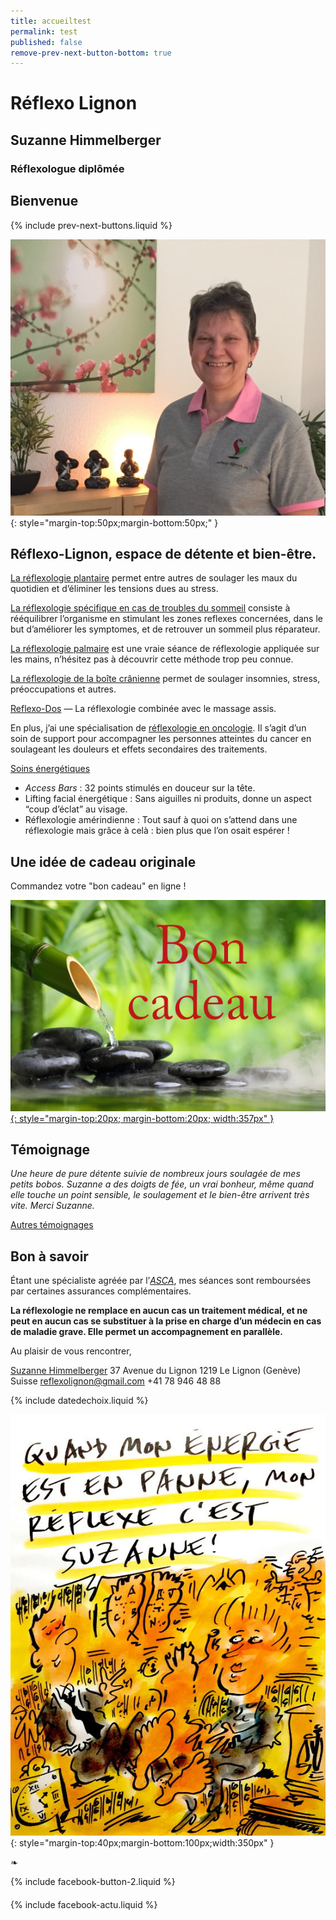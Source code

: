 ```yaml
---
title: accueiltest
permalink: test
published: false
remove-prev-next-button-bottom: true
---
```


# Réflexo Lignon

## Suzanne Himmelberger
### Réflexologue diplômée ###

## Bienvenue

{% include prev-next-buttons.liquid %}

![Suzanne Himmelberger](./images/suzanne-himmelberger-3.jpg){: style="margin-top:50px;margin-bottom:50px;" }

## Réflexo-Lignon, espace de détente et bien-être.

[La réflexologie plantaire](./reflexologie) permet entre autres de soulager les maux du quotidien et d’éliminer les tensions dues au stress.

[La réflexologie spécifique en cas de troubles du sommeil](./reflexologie) consiste à rééquilibrer l’organisme en stimulant les zones reflexes concernées, dans le but d’améliorer les symptomes, et de retrouver un sommeil plus réparateur.

[La réflexologie palmaire](./autres_soins) est une vraie séance de réflexologie appliquée sur les mains, n’hésitez pas à découvrir cette méthode trop peu connue.

[La réflexologie de la boîte crânienne](./autres_soins) permet de soulager insomnies, stress, préoccupations et autres.

[Reflexo-Dos](./autres_soins) — La réflexologie combinée avec le massage assis.

En plus, j’ai une spécialisation de [réflexologie en oncologie](./oncologie). Il s’agit d’un soin de support pour accompagner les personnes atteintes du cancer en soulageant les douleurs et effets secondaires des traitements.

[Soins énergétiques](./soins_énergétiques)

- *Access Bars* : 32 points stimulés en douceur sur la tête.
- Lifting facial énergétique : Sans aiguilles ni produits, donne un aspect “coup d’éclat” au visage.
- Réflexologie amérindienne : Tout sauf à quoi on s’attend dans une réflexologie mais grâce à celà : bien plus que l’on osait espérer !

## Une idée de cadeau originale 


Commandez votre "bon cadeau" en ligne !


[![Bons-cadeaux](./images/bon-cadeau.jpg){: style="margin-top:20px; margin-bottom:20px; width:357px" }](./bons-cadeaux)


## Témoignage

*Une heure de pure détente suivie de nombreux jours soulagée de mes petits bobos. Suzanne a des doigts de fée, un vrai bonheur, même quand elle touche un point sensible, le soulagement et le bien-être arrivent très vite. Merci Suzanne.*

[Autres témoignages](./temoignages)

## Bon à savoir

Étant une spécialiste agréée par l’[*ASCA*](http://www.asca.ch/dc.aspx?content=Assureurs_conventionnes), mes séances sont remboursées par certaines assurances complémentaires.

**La réflexologie ne remplace en aucun cas un traitement médical, et ne peut en aucun cas se substituer à la prise en charge d’un médecin en cas de maladie grave. Elle permet un accompagnement en parallèle.**

Au plaisir de vous rencontrer,

[Suzanne Himmelberger](./presentation)
37 Avenue du Lignon
1219 Le Lignon (Genève)
Suisse
[reflexolignon@gmail.com](mailto:reflexolignon@gmail.com)
<i class="fa fa-mobile"></i> +41 78 946 48 88

{% include datedechoix.liquid %}

![Quand mon énergie est en panne, mon réflexe, c’est Suzanne (Pecub)](./images/pecub-555x742.jpg){: style="margin-top:40px;margin-bottom:100px;width:350px" }

❧

{% include facebook-button-2.liquid %}

<div style="margin-top: 20px"></div>

{% include facebook-actu.liquid %}

